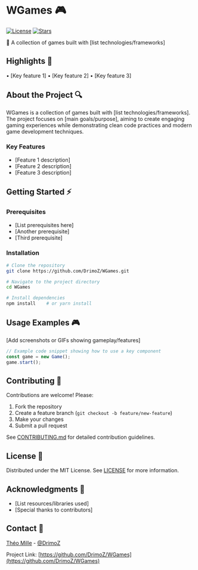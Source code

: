 # WGames 🎮

[![License](https://img.shields.io/github/license/DrimoZ/WGames)](LICENSE)
[![Stars](https://img.shields.io/github/stars/DrimoZ/WGames)](https://github.com/DrimoZ/WGames/stargazers)

🎯 A collection of games built with [list technologies/frameworks]

## Highlights 🌟

• [Key feature 1]
• [Key feature 2]
• [Key feature 3]

## About the Project 🔍

WGames is a collection of games built with [list technologies/frameworks]. The project focuses on [main goals/purpose], aiming to create engaging gaming experiences while demonstrating clean code practices and modern game development techniques.

### Key Features

* [Feature 1 description]
* [Feature 2 description]
* [Feature 3 description]

## Getting Started ⚡

### Prerequisites

* [List prerequisites here]
* [Another prerequisite]
* [Third prerequisite]

### Installation

```bash
# Clone the repository
git clone https://github.com/DrimoZ/WGames.git

# Navigate to the project directory
cd WGames

# Install dependencies
npm install    # or yarn install
```

## Usage Examples 🎮

[Add screenshots or GIFs showing gameplay/features]

```javascript
// Example code snippet showing how to use a key component
const game = new Game();
game.start();
```

## Contributing 🤝

Contributions are welcome! Please:

1. Fork the repository
2. Create a feature branch (`git checkout -b feature/new-feature`)
3. Make your changes
4. Submit a pull request

See [CONTRIBUTING.md](CONTRIBUTING.md) for detailed contribution guidelines.

## License 📜

Distributed under the MIT License. See [LICENSE](LICENSE) for more information.

## Acknowledgments 🙏

* [List resources/libraries used]
* [Special thanks to contributors]

## Contact 📧

[Théo Mille](mailto:drimozbe@gmail.com) - [@DrimoZ](https://github.com/DrimoZ)

Project Link: [https://github.com/DrimoZ/WGames](https://github.com/DrimoZ/WGames)